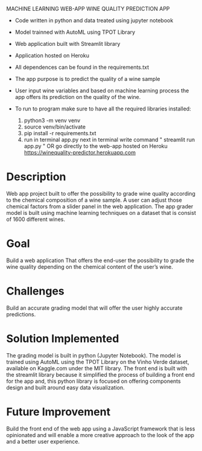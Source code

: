 MACHINE LEARNING WEB-APP 
WINE QUALITY PREDICTION APP

- Code written in python and data treated using jupyter notebook
- Model trainned with AutoML using TPOT Library
- Web application built with Streamlit library
- Application hosted on Heroku
- All dependences can be found in the requirements.txt

- The app purpose is to predict the quality of a wine sample
- User input wine variables and based on machine learning process
  the app offers its prediction on the quality of the wine.

- To run to program make sure to have all the required libraries installed:
  1. python3 -m venv venv
  2. source venv/bin/activate
  3. pip install -r requirements.txt 
  4. run in terminal app.py
  next in terminal write command " streamlit run app.py " 
  OR go directly to the web-app hosted on Heroku https://winequality-predictor.herokuapp.com

# Description

Web app project built to offer the possibility to grade wine quality according to the chemical 
composition of a wine sample. A user can adjust those chemical factors from a slider panel in the web application. 
The app grader model is built using machine learning techniques on a dataset that is consist of 1600 different wines.

# Goal

Build a web application That offers the end-user the possibility to grade the wine quality 
depending on the chemical content of the user’s wine.

# Challenges

Build an accurate grading model that will offer the user highly accurate predictions.

# Solution Implemented

The grading model is built in python (Jupyter Notebook). The model is trained using AutoML using 
the TPOT Library on the Vinho Verde dataset, available on Kaggle.com under the MIT library. The 
front end is built with the streamlit library because it simplified the process of building a front end 
for the app and, this python library is focused on offering components design and built around easy data visualization.

# Future Improvement

Build the front end of the web app using a JavaScript framework that is less opinionated and will 
enable a more creative approach to the look of the app and a better user experience.
